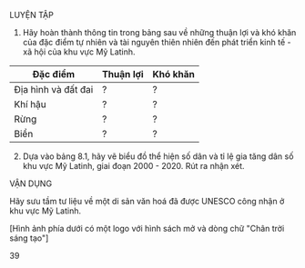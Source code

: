 LUYỆN TẬP

1. Hãy hoàn thành thông tin trong bảng sau về những thuận lợi và khó khăn của đặc điểm tự nhiên và tài nguyên thiên nhiên đến phát triển kinh tế - xã hội của khu vực Mỹ Latinh.

Đặc điểm | Thuận lợi | Khó khăn
--- | --- | ---
Địa hình và đất đai | ? | ?
Khí hậu | ? | ?
Rừng | ? | ?
Biển | ? | ?

2. Dựa vào bảng 8.1, hãy vẽ biểu đồ thể hiện số dân và tỉ lệ gia tăng dân số khu vực Mỹ Latinh, giai đoạn 2000 - 2020. Rút ra nhận xét.

VẬN DỤNG

Hãy sưu tầm tư liệu về một di sản văn hoá đã được UNESCO công nhận ở khu vực Mỹ Latinh.

[Hình ảnh phía dưới có một logo với hình sách mở và dòng chữ "Chân trời sáng tạo"]

39
